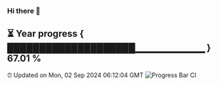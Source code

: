 ### Hi there 👋
⏳ Year progress { ████████████████████▁▁▁▁▁▁▁▁▁▁ } 67.01 %
---
⏰ Updated on Mon, 02 Sep 2024 06:12:04 GMT
![Progress Bar CI](https://github.com/Moyi321/Moyi321/workflows/Progress%20Bar%20CI/badge.svg)
